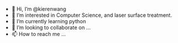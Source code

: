 - 👋 Hi, I’m @kierenwang
- 👀 I’m interested in Computer Science, and laser surface treatment.
- 🌱 I’m currently learning python
- 💞️ I’m looking to collaborate on ...
- 📫 How to reach me ...

<!---
kierenwang/kierenwang is a ✨ special ✨ repository because its `README.md` (this file) appears on your GitHub profile.
You can click the Preview link to take a look at your changes.
--->
